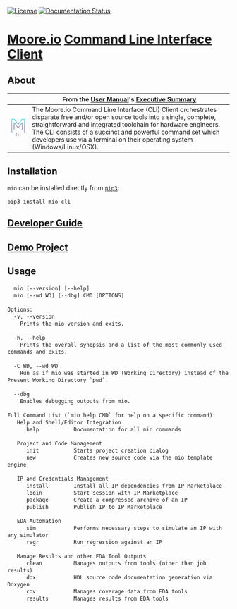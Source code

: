 [![License](https://img.shields.io/badge/License-Apache%202.0-blue.svg)](https://opensource.org/licenses/Apache-2.0)
[![Documentation Status](https://readthedocs.org/projects/mio-cli/badge/?version=latest)](https://mio-cli.readthedocs.io/en/latest/?badge=latest)

# [Moore.io](https://www.mooreio.com/) [Command Line Interface Client](https://datum-technology-corporation.github.io/mio_cli_client/)


## About

|  | From the [User Manual](https://mio-cli.readthedocs.io/en/latest/)'s [Executive Summary](https://mio-cli.readthedocs.io/en/latest/overview.html#executive-summary) |
|-|-|
| [![Moore.io Logo](https://github.com/Datum-Technology-Corporation/mio_cli_client/blob/gh-pages/assets/img/logo.png?raw=true)](https://pypi.org/project/mio-cli/1.0.1/) | The Moore.io Command Line Interface (CLI) Client orchestrates disparate free and/or open source tools into a single, complete, straightforward and integrated toolchain for hardware engineers.  The CLI consists of a succinct and powerful command set which developers use via a terminal on their operating system (Windows/Linux/OSX). |



## Installation
`mio` can be installed directly from [`pip3`](https://pip.pypa.io/en/stable/):

````
pip3 install mio-cli
````


## [Developer Guide](https://datum-technology-corporation.github.io/mio_cli_client/dev_guide.html)

## [Demo Project](https://github.com/Datum-Technology-Corporation/mio_demo)




## Usage
````
  mio [--version] [--help]
  mio [--wd WD] [--dbg] CMD [OPTIONS]

Options:
  -v, --version
    Prints the mio version and exits.
  
  -h, --help
    Prints the overall synopsis and a list of the most commonly used commands and exits.
    
  -C WD, --wd WD
    Run as if mio was started in WD (Working Directory) instead of the Present Working Directory `pwd`.
   
  --dbg
    Enables debugging outputs from mio.

Full Command List (`mio help CMD` for help on a specific command):
   Help and Shell/Editor Integration
      help           Documentation for all mio commands
   
   Project and Code Management
      init           Starts project creation dialog
      new            Creates new source code via the mio template engine
   
   IP and Credentials Management
      install        Install all IP dependencies from IP Marketplace
      login          Start session with IP Marketplace
      package        Create a compressed archive of an IP
      publish        Publish IP to IP Marketplace
   
   EDA Automation
      sim            Performs necessary steps to simulate an IP with any simulator
      regr           Run regression against an IP
      
   Manage Results and other EDA Tool Outputs
      clean          Manages outputs from tools (other than job results)
      dox            HDL source code documentation generation via Doxygen
      cov            Manages coverage data from EDA tools
      results        Manages results from EDA tools
````
